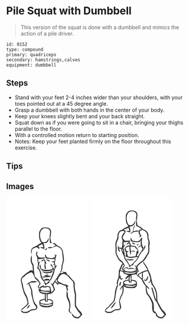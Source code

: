 # Pile Squat with Dumbbell
> This version of the squat is done with a dumbbell and mimics the action of a pile driver.

``` 
id: 0152 
type: compound 
primary: quadriceps 
secondary: hamstrings,calves 
equipment: dumbbell 
``` 

## Steps

 - Stand with your feet 2-4 inches wider than your shoulders, with your toes pointed out at a 45 degree angle.
 - Grasp a dumbbell with both hands in the center of your body.
 - Keep your knees slightly bent and your back straight.
 - Squat down as if you were going to sit in a chair, bringing your thighs parallel to the floor.
 - With a controlled motion return to starting position.
 - Notes: Keep your feet planted firmly on the floor throughout this exercise.

## Tips


## Images

<svg width="167pt" height="250pt" viewBox="0 0 167 250" xmlns="http://www.w3.org/2000/svg">
  <g fill="#FFF">
    <path d="M0 0h167v250H0V0m72.24 62.59c-2.34 3.05-5.42 6.19-5.35 10.31-.26 6.81-.2 14.76 5.14 19.81-3.13.97-6.05 2.48-8.57 4.58-3.4 2.97-8.73 2.9-11.29 6.96-2.42 3.51-1.54 7.94-.72 11.81.37-2.93.46-5.9.89-8.82.55-2.67 3.35-3.81 5.59-4.74 2.7-1.13 7.25-1.85 7.54 2.21 1.24.3 1.86-.16 1.84-1.4.86-1.93-1.51-2.97-2.35-4.38 2.84-1.4 5.81-2.54 8.55-4.14.74 2.4 1.4 4.82 2.19 7.21-2.36-.8-4.83-.94-7.2-.17 2.97 1.1 5.94 2.18 8.91 3.27.55-4.12-.09-8.19-1.81-11.98 2.16-.25 4.64.41 6.54-.95 3.01-1.93 5.2-5.83 3.77-9.38-1.29 3.03-2.56 6.78-6.03 7.92-2.7 1.31-6.38.94-8.16-1.68-2.79-5.09-3.44-11.06-2.6-16.75 1.04-4.72 4.58-9.56 9.89-9.44 3.33.29 7.67.62 9.31 4.07 1.84 3.77.12 8.01.13 11.98-.73 4.74.36 9.45.52 14.18 1.32.05 2.63-.05 3.92-.31l-1.45-1.41c-.7-3.07-1.17-6.18-1.9-9.24 1.15-3.58 1.22-7.39 1.67-11.1.37-3.39-1.3-7.19-4.51-8.63-4.73-1.38-9.81-1.62-14.46.21m22.02 30.93c2.57.79 4.61 2.55 6.18 4.71-2.29.35-3.82 2.03-5.51 3.39-3.36-1.18-6.89-.31-10.29.17.13.27.39.82.52 1.09 5.37 2.21 10.27-1.74 15.34-2.86l.16-1.11c5.4 1.79 11.83 4.66 12.86 10.95.27 6.06 1.7 12.01 1.67 18.08-.81 5.42-3.24 10.57-3.03 16.14.14 2.79-1.19 5.32-2.46 7.7.39.67.79 1.34 1.19 2.01 1.13-3.57 3.56-6.86 3.27-10.76-.11-6.5 3.83-12.45 3.04-19-.43-5.07-1.38-10.09-2.22-15.11-.46-3.5-3.37-5.82-5.56-8.31-1.67-.76-3.34-1.52-4.95-2.42-2.45-1.36-3.96-3.97-6.52-5.17-1.1.09-3.06-.66-3.69.5m-16.32 14.01c1.93-.55 5.12-.74 5.27-3.41v-.79c-2.09.92-4.17 2.09-5.27 4.2m-16.29 3.43c-1.59 3.74-1.03 7.76 1.49 10.91-.46 5.42 1.84 10.63 1.4 16.05-.39 2.49-1.04 4.95-1.55 7.42 2.77-.91 3.19 2.1 4.16 3.82 2.3 4.45 2.31 9.57 3.5 14.33 3.06 4.92 8.52 9.08 8.21 15.43 3.02-2.1 5.92-4.44 9.41-5.74-2.69-2.74 2.31-4 3.22-6.27 1.97-4.96 4.9-9.56 5.99-14.83.68-2.48 1.04-5.07 2.03-7.45 1.28-2.35 2.95-4.47 4.15-6.87-1.13.64-2.26 1.3-3.37 1.98-.44-2.28-.96-4.54-1.59-6.77 1.18-5.58 1.51-11.36 3.92-16.61-.79.44-1.58.89-2.36 1.34-.75-1.05-1.52-2.08-2.31-3.09.42 1.51.89 3 1.4 4.48l-.76 2.67c-2.42.94-4.91 2.01-7.54 2.06-2.96-.53-5.9-1.24-8.75-2.17-1.19-1.9-1.32-4.48-3.5-5.63-.36 2.96.74 5.65 2.14 8.17 5.77.68 11.65 2.28 17.38.43-.1 1.72-.19 3.44-.26 5.17-2.19.32-4.41.46-6.55 1.02 1.73.62 3.55.88 5.32 1.37 2.27 1.66-1.07 3.64-1.83 5.36l3.09-1.5c.89 3.62.56 7.28-.91 10.7-.66-4.71-3.65-8.22-6.44-11.82l-.3 3.57c1.6 1.29 3.18 2.6 4.8 3.86l-1.95 2.55c.45.16 1.35.49 1.8.65-7.9 2.52-16.62 2.75-24.38-.43-.05-3.19-.87-6.26-1.63-9.33-2.52 5.02.22 11.92 5.68 13.5 7.32 2.33 14.92.37 21.92-2.07-1.98 6.34-4.17 12.63-6.68 18.78-2.76 3.25-5.26 6.89-8.83 9.33-1.55-1.9-3.09-3.82-4.44-5.87 3.44-.25 6.87-.88 10.33-.65l.56-2.87c-3.91-.65-8.4-1.04-11.17 2.39-1.21-2.02-2.71-3.86-3.92-5.88-1.06-3.85-1.02-7.94-2.26-11.74-1.41-2.97-3.16-5.78-4.91-8.56.96-2.53 1.59-5.16 1.66-7.87.71-1.28 1.4-2.57 2.02-3.9-.92.48-2.76 1.44-3.68 1.93-.17-2.62-.34-5.24-.47-7.86.54.33 1.61.99 2.15 1.32 3.27-.66 6.6-.97 9.92-1.36 1.15-.13 1.67-1.42 2.52-2.05-3.85-.45-7.7.26-11.55-.01-2.75-1.05-4.24-3.97-5.48-6.47.08-1.84.95-3.54 1.35-5.32-.72.1-1.44.23-2.15.4m-9.48 25.02c2.32 3.88 1.2 8.67 2.4 12.9-1.94-.18-3.88-.39-5.8-.73-2.77 3.59-7.35 4.87-10.51 8.03-2.65 2.68-6.36 4.56-7.82 8.22-1.58 3.86-.16 7.96.92 11.74.45 5.46 2.57 10.54 3.74 15.86.98 3.82 3.29 7.07 4.98 10.59 1.46 3.77 2.38 7.71 3.47 11.6-.56 1.16-.77 2.55-1.67 3.52-3.01 2.75-5.77 5.79-9.16 8.1-1.49.94-1.69 2.87-2.42 4.32 5.24-4.32 10.47-8.7 15.23-13.55-.67-5.79-1.77-11.73-4.14-17.08-4.51-6.73-6.51-14.71-7.71-22.63-.51-3.33-2.74-6.35-2.01-9.85-.15-4.04 4.49-5.09 6.76-7.57 3.49-3.81 8.32-5.8 13.13-7.36 3.86 3.16 5.24 8.09 7 12.54 3.26 3.24 7.13 6.05 9.32 10.22-.58 2.31-2.37 4.05-3.13 6.28-.55 1.54.53 2.98.98 4.39.68-.48 2.05-1.43 2.73-1.9l-.69 3.21-2.13-.36c.49 2.63 1.14 5.48 3.26 7.31 2.73 2.17 6.32 2.54 9.66 2.84-.11 3.2-.07 6.4.03 9.61-3.77.58-7.88 1.14-10.86 3.75-.47 2.93-.71 6.09.26 8.94 4.05 4.4 10.61 4.85 16.23 4.41l-.27-.8 1.03.87-.1.21c3-.57 6.21-1.12 8.64-3.11 2.55-1.6 1.59-5 1.82-7.52.29-5.55-7.02-6.1-11.1-6.24.14-3.28.11-6.57-.03-9.85 3.36-.59 6.8-1.21 9.83-2.85 2.33-1.58 3.34-4.39 5.14-6.46-1.13-3.22-2.29-6.43-3.54-9.6 1.11-1.94 2.16-3.92 3.24-5.88 2.03 2.03 3.94 4.25 6.53 5.61.39-.56 1.16-1.7 1.55-2.26-3.06-.51-4.83-3.16-7.18-4.86.9-1.44 1.79-2.87 2.67-4.32.47 2.31 1.04 4.59 1.6 6.88 1.03.57 2.06 1.13 3.08 1.73 1.5 1.8 4.15.72 5.84 2.22 2.33 1.62 5.17 2.13 7.89 2.72 1.14 3.23 2.12 6.54 2.54 9.95.77-.09 1.53-.22 2.29-.38-.26-2.72-1.04-5.34-1.92-7.91.74-.14 2.21-.43 2.95-.57-2.97-4.86-9.43-2.91-13.56-6.06-2.94-2.15-8.14-2.35-8.55-6.82.61-3.82 3.07-7.09 5.68-9.83 1.86-2.25 5.06-2.09 7.64-2.76 2.34 1.45 4.82 2.67 7.01 4.34 2.74 2.39 4.38 5.79 7.31 8 2.28 1.73 4.42 4.08 4.36 7.14.36 7.43.62 14.87 2.94 22.01.23 7.95-.56 16.01.06 23.98 1.11 2.88 3.02 5.36 4.55 8.02 2.01 3.61 5.81 6.01 7 10.11-1.54 1.67-3.33 3.1-5.05 4.58-2.17-.3-4.46-.39-6.39-1.53-2.69-1.18-3.86-4.07-5.99-5.91-1.56-1.7-3.68-3.03-4.65-5.17-.17-3.76 1.1-7.37 1.45-11.08-.13-3.39-.97-6.73-1.61-10.05-.61-3.14-3.25-5.55-3.35-8.81-.26-3.86-.3-7.97-2.54-11.31-.37 5.78-1.41 12.1 1.65 17.38 2.52 4.19 3.64 9.06 3.85 13.91.19 3.1-1.45 5.93-1.59 9 .41 3.32 3.6 4.97 6.36 6.11.24 6.74 8.08 11.5 14.25 9.27 2.77-1.95 4.87-4.67 6.96-7.3-.99-2.11-1.71-4.48-3.57-6.02-4.03-3.6-7.34-8.11-9.26-13.16-.42-6.98.36-13.97.18-20.95-.04-4.82-2.17-9.29-2.52-14.07-.39-3.46.04-6.94-.26-10.39-.83-4.18-5.34-5.84-7.41-9.23-2.05-3.19-4.59-6.13-8.1-7.75-.48-1.41-.97-2.82-1.48-4.22-2.77-.55-5.57-1-8.37-1.41.73.55 2.19 1.64 2.92 2.19-2 .27-3.99.65-5.92 1.24-.64-.24-1.27-.48-1.9-.71-4.23 7.99-9.54 15.35-14.9 22.61-1.54-.65-3.09-1.29-4.66-1.87 4.43 2.99 5.53 8.31 7.66 12.86-1.64 2.08-3.13 4.32-5.05 6.16-.84-3.81-1.02-7.73-2.11-11.49-2.13-.92-4.33-2.37-6.77-1.84-2.31.46-4.62.94-6.97 1.17.18-.74.53-2.2.7-2.94-3.53 1.63-7.08 3.26-10.28 5.49-.95-3.3 1.77-5.49 3.39-7.93-1.75-5.98-6.3-10.35-11.05-14.06-2.75-7.97-2.2-16.46-3.29-24.69-.85-2.07-2.26-3.87-3.05-5.96-.75-4.51-.08-9.12-.73-13.64-2.54 5.75-3.03 12.99.46 18.46m18.88-4.69c1.71-1.08 3.22-2.43 4.68-3.83.67.5 1.33 1 1.99 1.5.27 2.28.99 4.6.27 6.87-.86 3.18.16 6.4.72 9.53l2.26.24c-.69-3.63-1.31-7.28-1.6-10.97.72-.02 2.17-.06 2.89-.09-2.7-2.3-2.01-6.64-5.07-8.47-3.24-.87-5.52 2.46-6.14 5.22m9.38-5.03c2.87 1.62 5.35 4.49 8.96 4.01-2.42-2.46-5.32-4.49-8.96-4.01m4.65 25.67c-4.31.8-8.45-1.1-12.72-1.24 3.3 2.36 7.5 3.66 11.49 3.81 3.69-1.2 10.43.19 10.68-5.34-3.14.97-6.15 2.49-9.45 2.77m-.52 4.69c-2.65 1.05-5.45 1.63-8.23 2.23 1.18.3 2.37.58 3.56.86.01.24.02.72.03.96-2.23.2-4.48.21-6.69.54-.03.28-.1.83-.13 1.11 3.93 1.16 7.94-.28 11.92-.31 2.46.06 4.85-.81 6.48-2.71-2.15-.03-4.28.14-6.41.35.29-.39.87-1.17 1.15-1.57l-2.18.17c.13-.4.38-1.22.5-1.63m-33.78 14.12c-3.93 1.47-7.11 4.38-10.39 6.92 1.69-.54 3.35-1.15 5.02-1.74 1.52 4.5 3.95 8.66 5.19 13.26.46 3.6.04 7.32 1.21 10.83 2.19 7.65 2.79 16.53 9.19 22.12-.09 1.22-.24 2.44-.44 3.65-2.96 2.44-7.13.67-10.37 2.38-3.1 1.23-5.58 3.87-8.98 4.33-1.99.39-4.03.2-6.04.24-1.51-1.38-3.21-2.48-5.32-2.65 1.45 5.34 7.59 5.3 12 4.75 3.79-.46 6.21-3.87 9.72-5.01 3.03-.79 6.5-.02 9.2-1.95 3.31-2.17 3.27-7.44.23-9.84-6-6.45-6.6-15.69-7.83-23.97.32-7.06-3.9-12.99-6.24-19.36 3.3-2.43 7.44-1.31 11.21-1.76 1.98-.53 3.7-1.7 5.48-2.66-4.27.28-8.62-.35-12.84.46m-8.52 54.96c3.4-.72 4.77-4.49 6.6-7.04-3.37.8-5.82 3.75-6.6 7.04z"/>
    <path d="M82.29 158.9c2.98-1.55.07 3.36 0 0zM73.82 182.5c3.46 1.28 7.18.76 10.33-1.05 1.26.53 2.54 1.03 3.72 1.74 1.11 1.89.8 4.22 1.14 6.31-6.33.49-12.84.8-18.91-1.39.11-.42.33-1.28.44-1.71l-1.83.01c.78-2.32 3.03-3.16 5.11-3.91zM68.54 190.55c6.58-.39 12.97 2.3 19.61 1.24.04 2.29-2.74 1.93-4.22 2.46-4.4.24-8.87-.65-13.11-1.82l-2.28-1.88zM80.35 196.02l2.03.28c.42 4.52.75 9.09.4 13.63-.37.55-1.12 1.64-1.5 2.19-1.17-5.29-.51-10.74-.93-16.1z"/>
    <path d="M68.87 211.31c2.86-1.72 6.07-2.73 9.34-3.34.72 1.52.41 4.15 2.58 4.38 1.04.35 2.15.07 3.17-.19.28-1.32.5-2.65.65-3.99 3.58.67 7.64 1.24 9.81 4.57-6.13 5.33-14.98 3.95-22.32 2.53-2.28.07-2.54-2.34-3.23-3.96z"/>
    <path d="M83.06 218.23c3.87-.37 7.68-1.17 11.48-1.97-2.45 3.81-7.39 3.95-11.42 4.67-4.38.09-8.77-.99-12.89-2.43-.41-.58-1.25-1.75-1.66-2.33 4.83.67 9.55 2.51 14.49 2.06z"/>
  </g>
  <g fill="#333">
    <path d="M72.24 62.59c4.65-1.83 9.73-1.59 14.46-.21 3.21 1.44 4.88 5.24 4.51 8.63-.45 3.71-.52 7.52-1.67 11.1.73 3.06 1.2 6.17 1.9 9.24l1.45 1.41c-1.29.26-2.6.36-3.92.31-.16-4.73-1.25-9.44-.52-14.18-.01-3.97 1.71-8.21-.13-11.98-1.64-3.45-5.98-3.78-9.31-4.07-5.31-.12-8.85 4.72-9.89 9.44-.84 5.69-.19 11.66 2.6 16.75 1.78 2.62 5.46 2.99 8.16 1.68 3.47-1.14 4.74-4.89 6.03-7.92 1.43 3.55-.76 7.45-3.77 9.38-1.9 1.36-4.38.7-6.54.95 1.72 3.79 2.36 7.86 1.81 11.98-2.97-1.09-5.94-2.17-8.91-3.27 2.37-.77 4.84-.63 7.2.17-.79-2.39-1.45-4.81-2.19-7.21-2.74 1.6-5.71 2.74-8.55 4.14.84 1.41 3.21 2.45 2.35 4.38.02 1.24-.6 1.7-1.84 1.4-.29-4.06-4.84-3.34-7.54-2.21-2.24.93-5.04 2.07-5.59 4.74-.43 2.92-.52 5.89-.89 8.82-.82-3.87-1.7-8.3.72-11.81 2.56-4.06 7.89-3.99 11.29-6.96 2.52-2.1 5.44-3.61 8.57-4.58-5.34-5.05-5.4-13-5.14-19.81-.07-4.12 3.01-7.26 5.35-10.31zM94.26 93.52c.63-1.16 2.59-.41 3.69-.5 2.56 1.2 4.07 3.81 6.52 5.17 1.61.9 3.28 1.66 4.95 2.42 2.19 2.49 5.1 4.81 5.56 8.31.84 5.02 1.79 10.04 2.22 15.11.79 6.55-3.15 12.5-3.04 19 .29 3.9-2.14 7.19-3.27 10.76-.4-.67-.8-1.34-1.19-2.01 1.27-2.38 2.6-4.91 2.46-7.7-.21-5.57 2.22-10.72 3.03-16.14.03-6.07-1.4-12.02-1.67-18.08-1.03-6.29-7.46-9.16-12.86-10.95l-.16 1.11c-5.07 1.12-9.97 5.07-15.34 2.86-.13-.27-.39-.82-.52-1.09 3.4-.48 6.93-1.35 10.29-.17 1.69-1.36 3.22-3.04 5.51-3.39-1.57-2.16-3.61-3.92-6.18-4.71zM77.94 107.53c1.1-2.11 3.18-3.28 5.27-4.2v.79c-.15 2.67-3.34 2.86-5.27 3.41z"/>
    <path d="M61.65 110.96c.71-.17 1.43-.3 2.15-.4-.4 1.78-1.27 3.48-1.35 5.32 1.24 2.5 2.73 5.42 5.48 6.47 3.85.27 7.7-.44 11.55.01-.85.63-1.37 1.92-2.52 2.05-3.32.39-6.65.7-9.92 1.36-.54-.33-1.61-.99-2.15-1.32.13 2.62.3 5.24.47 7.86.92-.49 2.76-1.45 3.68-1.93-.62 1.33-1.31 2.62-2.02 3.9-.07 2.71-.7 5.34-1.66 7.87 1.75 2.78 3.5 5.59 4.91 8.56 1.24 3.8 1.2 7.89 2.26 11.74 1.21 2.02 2.71 3.86 3.92 5.88 2.77-3.43 7.26-3.04 11.17-2.39l-.56 2.87c-3.46-.23-6.89.4-10.33.65 1.35 2.05 2.89 3.97 4.44 5.87 3.57-2.44 6.07-6.08 8.83-9.33 2.51-6.15 4.7-12.44 6.68-18.78-7 2.44-14.6 4.4-21.92 2.07-5.46-1.58-8.2-8.48-5.68-13.5.76 3.07 1.58 6.14 1.63 9.33 7.76 3.18 16.48 2.95 24.38.43-.45-.16-1.35-.49-1.8-.65l1.95-2.55c-1.62-1.26-3.2-2.57-4.8-3.86l.3-3.57c2.79 3.6 5.78 7.11 6.44 11.82 1.47-3.42 1.8-7.08.91-10.7l-3.09 1.5c.76-1.72 4.1-3.7 1.83-5.36-1.77-.49-3.59-.75-5.32-1.37 2.14-.56 4.36-.7 6.55-1.02.07-1.73.16-3.45.26-5.17-5.73 1.85-11.61.25-17.38-.43-1.4-2.52-2.5-5.21-2.14-8.17 2.18 1.15 2.31 3.73 3.5 5.63 2.85.93 5.79 1.64 8.75 2.17 2.63-.05 5.12-1.12 7.54-2.06l.76-2.67c-.51-1.48-.98-2.97-1.4-4.48.79 1.01 1.56 2.04 2.31 3.09.78-.45 1.57-.9 2.36-1.34-2.41 5.25-2.74 11.03-3.92 16.61.63 2.23 1.15 4.49 1.59 6.77 1.11-.68 2.24-1.34 3.37-1.98-1.2 2.4-2.87 4.52-4.15 6.87-.99 2.38-1.35 4.97-2.03 7.45-1.09 5.27-4.02 9.87-5.99 14.83-.91 2.27-5.91 3.53-3.22 6.27-3.49 1.3-6.39 3.64-9.41 5.74.31-6.35-5.15-10.51-8.21-15.43-1.19-4.76-1.2-9.88-3.5-14.33-.97-1.72-1.39-4.73-4.16-3.82.51-2.47 1.16-4.93 1.55-7.42.44-5.42-1.86-10.63-1.4-16.05-2.52-3.15-3.08-7.17-1.49-10.91z"/>
    <path d="M52.17 135.98c-3.49-5.47-3-12.71-.46-18.46.65 4.52-.02 9.13.73 13.64.79 2.09 2.2 3.89 3.05 5.96 1.09 8.23.54 16.72 3.29 24.69 4.75 3.71 9.3 8.08 11.05 14.06-1.62 2.44-4.34 4.63-3.39 7.93 3.2-2.23 6.75-3.86 10.28-5.49-.17.74-.52 2.2-.7 2.94 2.35-.23 4.66-.71 6.97-1.17 2.44-.53 4.64.92 6.77 1.84 1.09 3.76 1.27 7.68 2.11 11.49 1.92-1.84 3.41-4.08 5.05-6.16-2.13-4.55-3.23-9.87-7.66-12.86 1.57.58 3.12 1.22 4.66 1.87 5.36-7.26 10.67-14.62 14.9-22.61.63.23 1.26.47 1.9.71 1.93-.59 3.92-.97 5.92-1.24-.73-.55-2.19-1.64-2.92-2.19 2.8.41 5.6.86 8.37 1.41.51 1.4 1 2.81 1.48 4.22 3.51 1.62 6.05 4.56 8.1 7.75 2.07 3.39 6.58 5.05 7.41 9.23.3 3.45-.13 6.93.26 10.39.35 4.78 2.48 9.25 2.52 14.07.18 6.98-.6 13.97-.18 20.95 1.92 5.05 5.23 9.56 9.26 13.16 1.86 1.54 2.58 3.91 3.57 6.02-2.09 2.63-4.19 5.35-6.96 7.3-6.17 2.23-14.01-2.53-14.25-9.27-2.76-1.14-5.95-2.79-6.36-6.11.14-3.07 1.78-5.9 1.59-9-.21-4.85-1.33-9.72-3.85-13.91-3.06-5.28-2.02-11.6-1.65-17.38 2.24 3.34 2.28 7.45 2.54 11.31.1 3.26 2.74 5.67 3.35 8.81.64 3.32 1.48 6.66 1.61 10.05-.35 3.71-1.62 7.32-1.45 11.08.97 2.14 3.09 3.47 4.65 5.17 2.13 1.84 3.3 4.73 5.99 5.91 1.93 1.14 4.22 1.23 6.39 1.53 1.72-1.48 3.51-2.91 5.05-4.58-1.19-4.1-4.99-6.5-7-10.11-1.53-2.66-3.44-5.14-4.55-8.02-.62-7.97.17-16.03-.06-23.98-2.32-7.14-2.58-14.58-2.94-22.01.06-3.06-2.08-5.41-4.36-7.14-2.93-2.21-4.57-5.61-7.31-8-2.19-1.67-4.67-2.89-7.01-4.34-2.58.67-5.78.51-7.64 2.76-2.61 2.74-5.07 6.01-5.68 9.83.41 4.47 5.61 4.67 8.55 6.82 4.13 3.15 10.59 1.2 13.56 6.06-.74.14-2.21.43-2.95.57.88 2.57 1.66 5.19 1.92 7.91-.76.16-1.52.29-2.29.38-.42-3.41-1.4-6.72-2.54-9.95-2.72-.59-5.56-1.1-7.89-2.72-1.69-1.5-4.34-.42-5.84-2.22-1.02-.6-2.05-1.16-3.08-1.73-.56-2.29-1.13-4.57-1.6-6.88-.88 1.45-1.77 2.88-2.67 4.32 2.35 1.7 4.12 4.35 7.18 4.86-.39.56-1.16 1.7-1.55 2.26-2.59-1.36-4.5-3.58-6.53-5.61-1.08 1.96-2.13 3.94-3.24 5.88 1.25 3.17 2.41 6.38 3.54 9.6-1.8 2.07-2.81 4.88-5.14 6.46-3.03 1.64-6.47 2.26-9.83 2.85.14 3.28.17 6.57.03 9.85 4.08.14 11.39.69 11.1 6.24-.23 2.52.73 5.92-1.82 7.52-2.43 1.99-5.64 2.54-8.64 3.11l.1-.21-1.03-.87.27.8c-5.62.44-12.18-.01-16.23-4.41-.97-2.85-.73-6.01-.26-8.94 2.98-2.61 7.09-3.17 10.86-3.75-.1-3.21-.14-6.41-.03-9.61-3.34-.3-6.93-.67-9.66-2.84-2.12-1.83-2.77-4.68-3.26-7.31l2.13.36.69-3.21c-.68.47-2.05 1.42-2.73 1.9-.45-1.41-1.53-2.85-.98-4.39.76-2.23 2.55-3.97 3.13-6.28-2.19-4.17-6.06-6.98-9.32-10.22-1.76-4.45-3.14-9.38-7-12.54-4.81 1.56-9.64 3.55-13.13 7.36-2.27 2.48-6.91 3.53-6.76 7.57-.73 3.5 1.5 6.52 2.01 9.85 1.2 7.92 3.2 15.9 7.71 22.63 2.37 5.35 3.47 11.29 4.14 17.08-4.76 4.85-9.99 9.23-15.23 13.55.73-1.45.93-3.38 2.42-4.32 3.39-2.31 6.15-5.35 9.16-8.1.9-.97 1.11-2.36 1.67-3.52-1.09-3.89-2.01-7.83-3.47-11.6-1.69-3.52-4-6.77-4.98-10.59-1.17-5.32-3.29-10.4-3.74-15.86-1.08-3.78-2.5-7.88-.92-11.74 1.46-3.66 5.17-5.54 7.82-8.22 3.16-3.16 7.74-4.44 10.51-8.03 1.92.34 3.86.55 5.8.73-1.2-4.23-.08-9.02-2.4-12.9m21.65 46.52c-2.08.75-4.33 1.59-5.11 3.91l1.83-.01c-.11.43-.33 1.29-.44 1.71 6.07 2.19 12.58 1.88 18.91 1.39-.34-2.09-.03-4.42-1.14-6.31-1.18-.71-2.46-1.21-3.72-1.74-3.15 1.81-6.87 2.33-10.33 1.05m-5.28 8.05l2.28 1.88c4.24 1.17 8.71 2.06 13.11 1.82 1.48-.53 4.26-.17 4.22-2.46-6.64 1.06-13.03-1.63-19.61-1.24m11.81 5.47c.42 5.36-.24 10.81.93 16.1.38-.55 1.13-1.64 1.5-2.19.35-4.54.02-9.11-.4-13.63l-2.03-.28m-11.48 15.29c.69 1.62.95 4.03 3.23 3.96 7.34 1.42 16.19 2.8 22.32-2.53-2.17-3.33-6.23-3.9-9.81-4.57-.15 1.34-.37 2.67-.65 3.99-1.02.26-2.13.54-3.17.19-2.17-.23-1.86-2.86-2.58-4.38-3.27.61-6.48 1.62-9.34 3.34m14.19 6.92c-4.94.45-9.66-1.39-14.49-2.06.41.58 1.25 1.75 1.66 2.33 4.12 1.44 8.51 2.52 12.89 2.43 4.03-.72 8.97-.86 11.42-4.67-3.8.8-7.61 1.6-11.48 1.97z"/>
    <path d="M71.05 131.29c.62-2.76 2.9-6.09 6.14-5.22 3.06 1.83 2.37 6.17 5.07 8.47-.72.03-2.17.07-2.89.09.29 3.69.91 7.34 1.6 10.97l-2.26-.24c-.56-3.13-1.58-6.35-.72-9.53.72-2.27 0-4.59-.27-6.87-.66-.5-1.32-1-1.99-1.5-1.46 1.4-2.97 2.75-4.68 3.83zM80.43 126.26c3.64-.48 6.54 1.55 8.96 4.01-3.61.48-6.09-2.39-8.96-4.01zM85.08 151.93c3.3-.28 6.31-1.8 9.45-2.77-.25 5.53-6.99 4.14-10.68 5.34-3.99-.15-8.19-1.45-11.49-3.81 4.27.14 8.41 2.04 12.72 1.24zM84.56 156.62c-.12.41-.37 1.23-.5 1.63l2.18-.17c-.28.4-.86 1.18-1.15 1.57 2.13-.21 4.26-.38 6.41-.35-1.63 1.9-4.02 2.77-6.48 2.71-3.98.03-7.99 1.47-11.92.31.03-.28.1-.83.13-1.11 2.21-.33 4.46-.34 6.69-.54-.01-.24-.02-.72-.03-.96-1.19-.28-2.38-.56-3.56-.86 2.78-.6 5.58-1.18 8.23-2.23m-2.27 2.28c.07 3.36 2.98-1.55 0 0zM50.78 170.74c4.22-.81 8.57-.18 12.84-.46-1.78.96-3.5 2.13-5.48 2.66-3.77.45-7.91-.67-11.21 1.76 2.34 6.37 6.56 12.3 6.24 19.36 1.23 8.28 1.83 17.52 7.83 23.97 3.04 2.4 3.08 7.67-.23 9.84-2.7 1.93-6.17 1.16-9.2 1.95-3.51 1.14-5.93 4.55-9.72 5.01-4.41.55-10.55.59-12-4.75 2.11.17 3.81 1.27 5.32 2.65 2.01-.04 4.05.15 6.04-.24 3.4-.46 5.88-3.1 8.98-4.33 3.24-1.71 7.41.06 10.37-2.38.2-1.21.35-2.43.44-3.65-6.4-5.59-7-14.47-9.19-22.12-1.17-3.51-.75-7.23-1.21-10.83-1.24-4.6-3.67-8.76-5.19-13.26-1.67.59-3.33 1.2-5.02 1.74 3.28-2.54 6.46-5.45 10.39-6.92z"/>
    <path d="M42.26 225.7c.78-3.29 3.23-6.24 6.6-7.04-1.83 2.55-3.2 6.32-6.6 7.04z"/>
  </g>
</svg>

<svg width="167pt" height="250pt" viewBox="0 0 167 250" xmlns="http://www.w3.org/2000/svg">
  <g fill="#FFF">
    <path d="M0 0h167v250H0V0m77.76 28.54c-2.63 2.84-5.3 6.37-5.09 10.45-.15 6.62-.24 14.63 5.41 19.2-1.86 1.98-4.62 2.57-6.88 3.94-2.38 1.45-4.52 3.33-7.17 4.27-5.57 1.09-8.53 7.29-8.12 12.57.31 3.87-2.13 7.13-3.17 10.7-1.42 3.64-1.25 7.62-.81 11.43.59 5.01-1.05 10.24.87 15.08 1.34 3.23 2.92 6.38 4.66 9.42 2.06 3.58 5.9 5.45 8.7 8.35-3.64 4.87-5.15 10.75-7.88 16.07.59 4.57-.17 9.19-.57 13.74-1.97 3.83-3.46 7.89-3.31 12.28l2.52.68c-.59-4.78.98-9.24 3.35-13.29.85 1.4 1.73 2.77 2.63 4.14 1.64-.43 3.52-.68 4.02-2.66-.98-.03-2.93-.1-3.91-.13-.45-2.23-.78-4.49-1.3-6.7-.95 1.52-1.2 3.29-1.4 5.03.31-4.55-.08-9.17.97-13.64 2.13.76 4.25 1.57 6.36 2.38.03.59.08 1.76.11 2.35 3.41 1.74 7.02 3.03 10.63 4.28-3.67 1.02-5.38 4.75-6.92 7.88 3.4-.15 5.08-3.16 7.06-5.44.01 2.11.05 4.23.12 6.34-3.72.58-7.83 1.05-10.76 3.65-.77 2.31-.3 4.85-.58 7.25-3.22 2.94-5.97 6.44-6.9 10.8 1.91-2.25 3.52-4.74 5.4-7.01.57 5.05.84 10.54-1.65 15.17-2.41 4.31-4.14 9.02-4.99 13.89.33 4.89 1.9 9.65 1.85 14.6-2.12 1.35-4.57 1.79-7.05 1.73-3.63-.05-6.54 2.42-9.54 4.11-2.87 1.53-6.18 1.3-9.32 1.3-1.45-1.39-3.08-2.55-5.18-2.61 1.3 5.07 6.98 5.11 11.17 4.79 5.03-.15 7.9-5.71 13.02-5.51 3.16-.02 7.18-.59 8.6-3.88 2.32-6.08-4.03-11.99-1.17-17.97 1.55-5.1 4.72-9.51 6.17-14.64.83-4.13.41-8.38.52-12.57 6.18 5.35 14.79 3.62 22.26 3.95 1.85-1.47 4.25-2.79 4.79-5.29.28-2.57.37-5.23-.23-7.76-2.75-3-6.99-3.37-10.8-3.55.11-3.32.16-6.65.09-9.97 3.05-.41 6.07-.92 9.09-1.48.52.53 1.55 1.59 2.06 2.12.05-4.04-.05-8.08.2-12.11 1.36 2.45.79 5.02.05 7.5 1.07-1.02 2.16-2.01 3.27-2.99-1.03-3.23-2.1-6.45-3.15-9.67 2.72-3.44 5.9-6.53 9.62-8.88 4.64-3.05 8.09-7.58 10.44-12.56 1.37-2.98 4.08-5.34 4.43-8.74.58-4.27.28-8.6.04-12.89 2.52-5.29-.1-10.86-1.86-15.91.5-3.96.6-8.29-2.18-11.5-2.1-4.23-7.5-4.28-10.42-7.61-2.49-2.92-6.08-4.45-9.45-6.11-.58-3.18-1.15-6.36-1.89-9.52 1.33-3.33 1.21-6.97 1.69-10.47.51-3.44-1.21-7.2-4.29-8.86-4.63-1.35-9.88-2.14-14.23.48m32.49 108.23c2.64 3.46 5.05 7.13 6.6 11.22-6.12.76-11.88 3.49-17.03 6.78-2.36 1.24-3.37 3.71-4.39 6 .61-.17 1.83-.53 2.44-.7 2.38 3.33 6.71 5.03 8.14 9.04 1.6 4.05 4 7.76 7.01 10.9.58 5.08-.04 10.38 1.81 15.25 1.5 3.51 4.67 5.93 6.38 9.34 2.77 5.3 6 11.07 5.09 17.27-.34 3.02.45 6.02.91 8.99.64 2.9 3.62 4.12 5.97 5.35.43-.86.85-1.73 1.27-2.59-1.6-.87-3.18-1.79-4.74-2.73-.23-6.1.65-12.44-1.51-18.3-2.42-5.06-4.81-10.24-8.59-14.47-4.27-4.39-4.04-10.96-5.04-16.59 1.93 1.79 3.81 3.64 5.92 5.21-.14-3.58-3.54-5.26-5.66-7.61-3.79-3.69-5.26-8.91-8.17-13.19.35-.46.7-.91 1.05-1.36-.28-3.8-.44-7.6-.57-11.4 3.12-1.49 6.36-2.83 9.81-3.33 2.53 4.79 4.15 10.01 5.54 15.22.78 2.08-.56 4.08-1.05 6.05-1.21.87-2.4 1.75-3.54 2.7 2.87.37 4.56-1.52 5.6-3.97.39 2.34.89 4.69 1.6 6.96 5.36 5.56 8 13.14 9.33 20.61.29 3.81.03 7.64.03 11.45-3.65-8.07-4.68-17.07-7.89-25.29-1.76-1.19-1.79 1.35-1.26 2.41 1.97 6.68 3.65 13.44 5.66 20.11.69 2.36 2.48 4.1 4.04 5.91 4.29 7.61 7.42 16.11 13.59 22.5 1.14 1.37 1.92 2.99 2.81 4.53-1.77 1.51-3.52 3.05-5.29 4.57-3.25-.01-6.21-1.27-8.93-2.92-.69-1.96-1.34-3.95-2.16-5.85-1.43 1.69-1.69 3.87-.58 5.83 3.01 3.83 8.23 6.57 13.09 4.77 2.77-1.97 4.88-4.69 6.94-7.35-1-2.34-1.94-4.86-4.06-6.45-5.72-4.78-8.22-12-11.99-18.2-2.2-3.77-1.66-8.27-1.85-12.43-.07-4.71-1.13-9.35-2.62-13.79-1.5-4.23-4.41-7.72-6.64-11.56-1.73-6.2-2.87-12.57-4.58-18.77-2.09-4.56-4.3-9.06-6.08-13.75-1.72-4.75-6.29-7.76-7.6-12.72-1.83 2.02-.07 4.56 1.19 6.35m3.24 31.42c-1.3-.51-2.61-.99-3.92-1.44.08 2.48 3.01 4.1 5.08 2.66 3.23-2.22 3.34-6.6 3.22-10.12-1.76 2.81-2.69 6.04-4.38 8.9m-53.55 12.29c2.79-1.64 2.21-5.4 3.4-8.06-.31-.15-.92-.46-1.22-.61-2.5 2.22-2.68 5.59-2.18 8.67m-5.15-2.36c-1.26 5.28-3.86 10.25-4.13 15.75-.7 5.61-.85 11.46-2.92 16.78-2.68 3.59-6.51 6.18-9.05 9.92-2.36 3.68-7.74 4.69-8.33 9.55 3.8-3.45 8.2-6.29 11.35-10.41 2.89-3.62 7.11-6.32 8.79-10.8 1.84-8.14 1.9-16.66 4.73-24.57.79-2.29 1.31-4.66 1.8-7.03-.8.03-2.11-.38-2.24.81m-5.52 37.06c-2.44 3.52-5.82 6.57-7.07 10.78 4.88-2.69 7.45-8.16 10.53-12.59-1.36.13-2.77.49-3.46 1.81z"/>
    <path d="M78.15 31.09c4.49-4.71 15.15-3.3 16.08 3.94.12 3.28-.67 6.53-.73 9.82-.53 4.42.35 8.82.45 13.24 3.61 2.06 8.66 2.87 10.29 7.22 3.58 1.72 7.92 2.68 10.24 6.22 2.47 3.69 2.26 8.39 2.44 12.64 1.79 3.29 2.4 7.03 1.61 10.7-1.32 6.46 1.97 13.81-2.13 19.61-3.19 4.75-5.82 10-9.83 14.12-4.68 3.05-9.06 6.63-12.33 11.22-1.42-.59-2.85-1.17-4.3-1.69 1.78 1.68 3.73 3.24 4.64 5.6-.79-.03-2.36-.11-3.15-.14.94 1.2 1.87 2.41 2.8 3.63-2.81 3.13-7.1 3.22-10.94 3.91-4.39-.48-8.93-.41-13.1-2.05.4-.51 1.2-1.53 1.6-2.03l-2.92.76c.15-3 3.08-3.55 5.31-4.5 1.36 1.22 2.73 3 4.83 2.47 3.82-.58 7.65-.51 11.47.1-3.92-3.96-9.42-1.97-14.14-1.15.26-.61.78-1.82 1.04-2.42-1.43-.04-2.87-.13-4.29-.25-2.52 1.05-4.48 2.95-6.25 4.98-.34-3.19 2.01-5.32 3.75-7.61-1.17-5.07-4.58-9.28-8.71-12.31-3.72-2.63-4.96-7.18-6.99-11.02-1.84-3.09-.62-6.77-.71-10.13.44-4.34-1.16-8.65-.18-12.96.69-2.94 2.25-5.57 3.43-8.32 1.53-4.18-.64-9.18 2.29-12.93 1.72-3.17 5.58-3.56 8.81-3.54.54.91 1.11 1.81 1.65 2.73-2.57 2.08-4.18 5.08-5.46 8.07-1.31 2.98.51 5.95 1.6 8.67-.93 5.28-.03 10.87-2.31 15.87-.5-.48-1.02-.96-1.53-1.44-.94.02-2.81.04-3.74.05-.41-1.43-.81-2.86-1.26-4.28-1.6 4.09-.86 8.61 1.66 12.16.21 1.19 2.71.26 1.67-.81-.61-1.82-1.45-3.57-2.2-5.34 1.73-.06 3.46.25 4.69 1.55 1.15 3.75 2.25 7.55 4.09 11.03 1.88 3.4 1.93 7.56 4.34 10.69 2.86 3.86 5.91 7.65 7.91 12.06-.09.77-.26 2.3-.34 3.06 3.06-1.81 5.84-4.12 9.21-5.37-1.02-2.86 2.09-4.02 3.65-5.74 7.17-6.68 8.73-17.42 16.64-23.43-.03-1.6-.02-3.19 0-4.78-3.43-5.31-4.64-12.04-2.92-18.15.12-1.02 1.25-2.6-.42-2.88-2.33 1.84-3.61 4.66-5.9 6.53-4.56 2.21-9.29.09-13.89-.69-.88-2-1.63-4.05-2.72-5.95-1.26 2.76-.38 5.7 1.45 7.94 5.18 1.04 10.46 1.76 15.74 1.21 1.1-1.28 2.2-2.55 3.26-3.85-.58 3.81-.88 7.72.51 11.43-.67-.17-2.03-.5-2.7-.67-1.32 1.65-2.71 3.24-4 4.9 1.76-.99 3.48-2.06 5.2-3.15l-1.49-.88c1.38.08 2.76.17 4.14.26l-1.53.08c.99 1.87 2.09 3.7 3.2 5.5-.56 1.33-1.08 2.68-1.57 4.04-2.58 2.77-4.51 6.02-6.13 9.42-.65 1.53-2.69 1.41-3.97 2.1.06-2.93 1.58-5.36 3.49-7.45-.2-2.23-.53-4.44-.87-6.65-2.22-2.07-3.36-5.12-5.8-6.92-2.87-.72-5.95-.29-8.75-1.35-.74-1.65-.53-3.73-1.99-5-2.02-1.49.48-3.38 1.06-4.93-3.74.07-7.47.3-11.21.39-1.94-1.81-3.75-3.86-4.7-6.37.89-5.19 6.22-8.49 5.9-14.03-.96-.42-2.89-1.27-3.85-1.69 3.34-1.38 6.71-2.69 9.89-4.42.65 2.42 1.26 4.85 2.19 7.18-2.36-1.1-4.92-.98-7.41-.51 2.81 1.17 5.68 2.15 8.57 3.09.86-4.19.11-8.34-1.5-12.24 6.16.97 13.28-4.85 10.98-11.33-1.1 2.75-1.83 6.03-4.62 7.61-2.79 1.64-7.01 1.89-9.07-1.01-3.57-7.21-4.64-16.86.78-23.44m8.88 38.77c-1.74 1.23-3.61 2.29-5.16 3.77 3.77.65 5.44-3.79 9.01-3.55 2.63-.18 5.26-.47 7.88-.87-.39 3.2.63 6.17 3.01 8.34-.85 1.48-1.54 3.04-1.91 4.71 1.53-1.33 2.73-3.39 5.06-3.15-1.71-3.16-4.89-6.2-3.55-10.14.4-1.79 2.77-.94 3.9-1.69-1.96-3.93-5.2-.55-6.7 1.69l-1.76-1.56c-2.88.37-5.74 1.04-8.62 1.35-.56-4.32 2.38-8.13 3.35-12.22-4.1 3.15-3.58 8.8-4.51 13.32m-2.15 21.92c1.68 2.36 4.08 4.66 7.2 3.51-2.16-1.61-4.37-3.41-7.2-3.51m10.23 3.86c.14.5.43 1.51.58 2.01 1.58-.41 3.08-1.1 4.23-2.3-1.6.07-3.21.17-4.81.29m14.56 5.38c-.08 1.87-.07 3.73 0 5.6 2.1-2.59 2.8-5.92 3.2-9.14-1.12 1.11-2.61 2.03-3.2 3.54m-19.26 46.13c-.1 3.38 3.01-1.43 0 0z"/>
    <path d="M68.19 90.11c.77.43 1.54.88 2.31 1.32 2.82-.55 5.67-1.01 8.53-1.28-.47.58-1.41 1.75-1.87 2.34-1.3.96-2.43 2.13-3.38 3.44 2.27.06 3.8-1.61 5.37-2.99.87 1.62 1.48 3.36 2.01 5.12-4.7-.92-8.13 2.27-11.07 5.37.25 2.53.99 4.97 2.39 7.1.87 2.65.51 5.55.79 8.31-.7-.07-2.09-.2-2.79-.26-.02-5.34-.97-10.64-2.7-15.69 1.13-2.57 3.11-4.63 4.37-7.12-1.71.67-2.96 2.01-4.09 3.4.42-3.01.32-6.04.13-9.06z"/>
    <path d="M71.97 103.34c2.4-1.92 5.14-3.24 8.23-3.58-.43 6 .82 12.02 2.14 17.84.61-2.22.96-4.5.96-6.79 2.64-2.56 5.9.16 8.92.32-1.88-2.43-5.26-3.85-7.95-1.7-.39-.14-1.17-.44-1.55-.58-.37-3.04-.54-6.1-.62-9.15 2.79.76 5.68.64 8.54.89 2.05 2.53 4.2 5.01 6.89 6.9-1.05.86-2.08 1.74-3.1 2.64.58 3.28-1.5 6.21-1.5 9.47-5.22.4-10.62 2.52-15.73.32-.94-2.58-1.77-5.2-2.15-7.93 1.23-.82 2.44-1.66 3.62-2.55-1.51-.08-3.02-.19-4.53-.32-.81-1.89-1.38-3.88-2.17-5.78zM64.95 103.6c1.68 2.66 2.85 5.66 3.04 8.83-1.44-2.76-3.11-5.62-3.04-8.83z"/>
    <path d="M70 119.3c3.93 1.46 7.76 3.41 11.96 3.96 5.24-.09 10.23-2.33 15.54-1.66-2.11 3.17-3.93 6.64-6.94 9.07-3.12 2.53-5.25 6.08-8.69 8.24-3.35-3.53-4.55-8.44-7.84-12.01-1.94-2.18-3.05-4.9-4.03-7.6m11.99 8.79c2.57-.11 5.73.09 7.4-2.3-5.35.56-10.73.43-15.87-1.33 1.68 2.98 5.41 3.38 8.47 3.63zM61.78 148.28c1.81-4.1 3.37-8.32 5.4-12.32l1.69 2.81c-1.7 2.3-3.45 4.6-4.36 7.34 1.08.89 2.19 1.75 3.31 2.59l.11 1.2c-2.07-.49-4.09-1.1-6.15-1.62zM84.06 153.23c3.57-.29 7.36-.37 10.34-2.63-1.34 2.26-3.57 4.18-6.31 4.29-5.3.46-10.75.51-15.95-.81-1.52-.16-2.25-1.62-3.23-2.58.42-.03 1.24-.07 1.65-.1l-.22 1.14c4.62-.81 9.1 1.13 13.72.69zM98.48 158.7c1.53-2.77 4.48-4.06 7.22-5.33.29 3.22-1.61 6.92.8 9.66l-1.58 1.58c-2.26-1.85-4.38-3.85-6.44-5.91zM81.91 158.48c1.16 4.82 1.72 10.12.08 14.88-2.16-4.53-2-10.28-.08-14.88z"/>
    <path d="M69.08 172.78c2.29-2.79 6.22-3.08 9.52-3.77l.2 3.48c1.68.59 3.43 1.43 5.22.7.23-1.31.4-2.63.51-3.96 3.6.44 7.26 1.3 9.94 3.9-2.36 3.94-7.38 4.11-11.46 4.44-3.97-.06-8.07-.2-11.81-1.65-1.41-.53-2.11-1.57-2.12-3.14z"/>
    <path d="M79.94 181.8c-3.91-.64-8.73-.82-11.22-4.41 1.01.58 2.01 1.17 3.03 1.75 1.69-.32 3.44-.66 5.15-.17 5.82 1.29 12.3 1.45 17.6-1.65-3.24 4.52-9.47 5.01-14.56 4.48z"/>
  </g>
  <g fill="#333">
    <path d="M77.76 28.54c4.35-2.62 9.6-1.83 14.23-.48 3.08 1.66 4.8 5.42 4.29 8.86-.48 3.5-.36 7.14-1.69 10.47.74 3.16 1.31 6.34 1.89 9.52 3.37 1.66 6.96 3.19 9.45 6.11 2.92 3.33 8.32 3.38 10.42 7.61 2.78 3.21 2.68 7.54 2.18 11.5 1.76 5.05 4.38 10.62 1.86 15.91.24 4.29.54 8.62-.04 12.89-.35 3.4-3.06 5.76-4.43 8.74-2.35 4.98-5.8 9.51-10.44 12.56-3.72 2.35-6.9 5.44-9.62 8.88 1.05 3.22 2.12 6.44 3.15 9.67-1.11.98-2.2 1.97-3.27 2.99.74-2.48 1.31-5.05-.05-7.5-.25 4.03-.15 8.07-.2 12.11-.51-.53-1.54-1.59-2.06-2.12-3.02.56-6.04 1.07-9.09 1.48.07 3.32.02 6.65-.09 9.97 3.81.18 8.05.55 10.8 3.55.6 2.53.51 5.19.23 7.76-.54 2.5-2.94 3.82-4.79 5.29-7.47-.33-16.08 1.4-22.26-3.95-.11 4.19.31 8.44-.52 12.57-1.45 5.13-4.62 9.54-6.17 14.64-2.86 5.98 3.49 11.89 1.17 17.97-1.42 3.29-5.44 3.86-8.6 3.88-5.12-.2-7.99 5.36-13.02 5.51-4.19.32-9.87.28-11.17-4.79 2.1.06 3.73 1.22 5.18 2.61 3.14 0 6.45.23 9.32-1.3 3-1.69 5.91-4.16 9.54-4.11 2.48.06 4.93-.38 7.05-1.73.05-4.95-1.52-9.71-1.85-14.6.85-4.87 2.58-9.58 4.99-13.89 2.49-4.63 2.22-10.12 1.65-15.17-1.88 2.27-3.49 4.76-5.4 7.01.93-4.36 3.68-7.86 6.9-10.8.28-2.4-.19-4.94.58-7.25 2.93-2.6 7.04-3.07 10.76-3.65-.07-2.11-.11-4.23-.12-6.34-1.98 2.28-3.66 5.29-7.06 5.44 1.54-3.13 3.25-6.86 6.92-7.88-3.61-1.25-7.22-2.54-10.63-4.28-.03-.59-.08-1.76-.11-2.35-2.11-.81-4.23-1.62-6.36-2.38-1.05 4.47-.66 9.09-.97 13.64.2-1.74.45-3.51 1.4-5.03.52 2.21.85 4.47 1.3 6.7.98.03 2.93.1 3.91.13-.5 1.98-2.38 2.23-4.02 2.66-.9-1.37-1.78-2.74-2.63-4.14-2.37 4.05-3.94 8.51-3.35 13.29l-2.52-.68c-.15-4.39 1.34-8.45 3.31-12.28.4-4.55 1.16-9.17.57-13.74 2.73-5.32 4.24-11.2 7.88-16.07-2.8-2.9-6.64-4.77-8.7-8.35-1.74-3.04-3.32-6.19-4.66-9.42-1.92-4.84-.28-10.07-.87-15.08-.44-3.81-.61-7.79.81-11.43 1.04-3.57 3.48-6.83 3.17-10.7-.41-5.28 2.55-11.48 8.12-12.57 2.65-.94 4.79-2.82 7.17-4.27 2.26-1.37 5.02-1.96 6.88-3.94-5.65-4.57-5.56-12.58-5.41-19.2-.21-4.08 2.46-7.61 5.09-10.45m.39 2.55c-5.42 6.58-4.35 16.23-.78 23.44 2.06 2.9 6.28 2.65 9.07 1.01 2.79-1.58 3.52-4.86 4.62-7.61 2.3 6.48-4.82 12.3-10.98 11.33 1.61 3.9 2.36 8.05 1.5 12.24-2.89-.94-5.76-1.92-8.57-3.09 2.49-.47 5.05-.59 7.41.51-.93-2.33-1.54-4.76-2.19-7.18-3.18 1.73-6.55 3.04-9.89 4.42.96.42 2.89 1.27 3.85 1.69.32 5.54-5.01 8.84-5.9 14.03.95 2.51 2.76 4.56 4.7 6.37 3.74-.09 7.47-.32 11.21-.39-.58 1.55-3.08 3.44-1.06 4.93 1.46 1.27 1.25 3.35 1.99 5 2.8 1.06 5.88.63 8.75 1.35 2.44 1.8 3.58 4.85 5.8 6.92.34 2.21.67 4.42.87 6.65-1.91 2.09-3.43 4.52-3.49 7.45 1.28-.69 3.32-.57 3.97-2.1 1.62-3.4 3.55-6.65 6.13-9.42.49-1.36 1.01-2.71 1.57-4.04-1.11-1.8-2.21-3.63-3.2-5.5l1.53-.08c-1.38-.09-2.76-.18-4.14-.26l1.49.88c-1.72 1.09-3.44 2.16-5.2 3.15 1.29-1.66 2.68-3.25 4-4.9.67.17 2.03.5 2.7.67-1.39-3.71-1.09-7.62-.51-11.43-1.06 1.3-2.16 2.57-3.26 3.85-5.28.55-10.56-.17-15.74-1.21-1.83-2.24-2.71-5.18-1.45-7.94 1.09 1.9 1.84 3.95 2.72 5.95 4.6.78 9.33 2.9 13.89.69 2.29-1.87 3.57-4.69 5.9-6.53 1.67.28.54 1.86.42 2.88-1.72 6.11-.51 12.84 2.92 18.15-.02 1.59-.03 3.18 0 4.78-7.91 6.01-9.47 16.75-16.64 23.43-1.56 1.72-4.67 2.88-3.65 5.74-3.37 1.25-6.15 3.56-9.21 5.37.08-.76.25-2.29.34-3.06-2-4.41-5.05-8.2-7.91-12.06-2.41-3.13-2.46-7.29-4.34-10.69-1.84-3.48-2.94-7.28-4.09-11.03-1.23-1.3-2.96-1.61-4.69-1.55.75 1.77 1.59 3.52 2.2 5.34 1.04 1.07-1.46 2-1.67.81-2.52-3.55-3.26-8.07-1.66-12.16.45 1.42.85 2.85 1.26 4.28.93-.01 2.8-.03 3.74-.05.51.48 1.03.96 1.53 1.44 2.28-5 1.38-10.59 2.31-15.87-1.09-2.72-2.91-5.69-1.6-8.67 1.28-2.99 2.89-5.99 5.46-8.07-.54-.92-1.11-1.82-1.65-2.73-3.23-.02-7.09.37-8.81 3.54-2.93 3.75-.76 8.75-2.29 12.93-1.18 2.75-2.74 5.38-3.43 8.32-.98 4.31.62 8.62.18 12.96.09 3.36-1.13 7.04.71 10.13 2.03 3.84 3.27 8.39 6.99 11.02 4.13 3.03 7.54 7.24 8.71 12.31-1.74 2.29-4.09 4.42-3.75 7.61 1.77-2.03 3.73-3.93 6.25-4.98 1.42.12 2.86.21 4.29.25-.26.6-.78 1.81-1.04 2.42 4.72-.82 10.22-2.81 14.14 1.15-3.82-.61-7.65-.68-11.47-.1-2.1.53-3.47-1.25-4.83-2.47-2.23.95-5.16 1.5-5.31 4.5l2.92-.76c-.4.5-1.2 1.52-1.6 2.03 4.17 1.64 8.71 1.57 13.1 2.05 3.84-.69 8.13-.78 10.94-3.91-.93-1.22-1.86-2.43-2.8-3.63.79.03 2.36.11 3.15.14-.91-2.36-2.86-3.92-4.64-5.6 1.45.52 2.88 1.1 4.3 1.69 3.27-4.59 7.65-8.17 12.33-11.22 4.01-4.12 6.64-9.37 9.83-14.12 4.1-5.8.81-13.15 2.13-19.61.79-3.67.18-7.41-1.61-10.7-.18-4.25.03-8.95-2.44-12.64-2.32-3.54-6.66-4.5-10.24-6.22-1.63-4.35-6.68-5.16-10.29-7.22-.1-4.42-.98-8.82-.45-13.24.06-3.29.85-6.54.73-9.82-.93-7.24-11.59-8.65-16.08-3.94m-9.96 59.02c.19 3.02.29 6.05-.13 9.06 1.13-1.39 2.38-2.73 4.09-3.4-1.26 2.49-3.24 4.55-4.37 7.12 1.73 5.05 2.68 10.35 2.7 15.69.7.06 2.09.19 2.79.26-.28-2.76.08-5.66-.79-8.31-1.4-2.13-2.14-4.57-2.39-7.1 2.94-3.1 6.37-6.29 11.07-5.37-.53-1.76-1.14-3.5-2.01-5.12-1.57 1.38-3.1 3.05-5.37 2.99.95-1.31 2.08-2.48 3.38-3.44.46-.59 1.4-1.76 1.87-2.34-2.86.27-5.71.73-8.53 1.28-.77-.44-1.54-.89-2.31-1.32m3.78 13.23c.79 1.9 1.36 3.89 2.17 5.78 1.51.13 3.02.24 4.53.32-1.18.89-2.39 1.73-3.62 2.55.38 2.73 1.21 5.35 2.15 7.93 5.11 2.2 10.51.08 15.73-.32 0-3.26 2.08-6.19 1.5-9.47 1.02-.9 2.05-1.78 3.1-2.64-2.69-1.89-4.84-4.37-6.89-6.9-2.86-.25-5.75-.13-8.54-.89.08 3.05.25 6.11.62 9.15.38.14 1.16.44 1.55.58 2.69-2.15 6.07-.73 7.95 1.7-3.02-.16-6.28-2.88-8.92-.32 0 2.29-.35 4.57-.96 6.79-1.32-5.82-2.57-11.84-2.14-17.84-3.09.34-5.83 1.66-8.23 3.58m-7.02.26c-.07 3.21 1.6 6.07 3.04 8.83-.19-3.17-1.36-6.17-3.04-8.83M70 119.3c.98 2.7 2.09 5.42 4.03 7.6 3.29 3.57 4.49 8.48 7.84 12.01 3.44-2.16 5.57-5.71 8.69-8.24 3.01-2.43 4.83-5.9 6.94-9.07-5.31-.67-10.3 1.57-15.54 1.66-4.2-.55-8.03-2.5-11.96-3.96m-8.22 28.98c2.06.52 4.08 1.13 6.15 1.62l-.11-1.2c-1.12-.84-2.23-1.7-3.31-2.59.91-2.74 2.66-5.04 4.36-7.34l-1.69-2.81c-2.03 4-3.59 8.22-5.4 12.32m22.28 4.95c-4.62.44-9.1-1.5-13.72-.69l.22-1.14c-.41.03-1.23.07-1.65.1.98.96 1.71 2.42 3.23 2.58 5.2 1.32 10.65 1.27 15.95.81 2.74-.11 4.97-2.03 6.31-4.29-2.98 2.26-6.77 2.34-10.34 2.63m-2.15 5.25c-1.92 4.6-2.08 10.35.08 14.88 1.64-4.76 1.08-10.06-.08-14.88m-12.83 14.3c.01 1.57.71 2.61 2.12 3.14 3.74 1.45 7.84 1.59 11.81 1.65 4.08-.33 9.1-.5 11.46-4.44-2.68-2.6-6.34-3.46-9.94-3.9-.11 1.33-.28 2.65-.51 3.96-1.79.73-3.54-.11-5.22-.7l-.2-3.48c-3.3.69-7.23.98-9.52 3.77m10.86 9.02c5.09.53 11.32.04 14.56-4.48-5.3 3.1-11.78 2.94-17.6 1.65-1.71-.49-3.46-.15-5.15.17-1.02-.58-2.02-1.17-3.03-1.75 2.49 3.59 7.31 3.77 11.22 4.41z"/>
    <path d="M87.03 69.86c.93-4.52.41-10.17 4.51-13.32-.97 4.09-3.91 7.9-3.35 12.22 2.88-.31 5.74-.98 8.62-1.35l1.76 1.56c1.5-2.24 4.74-5.62 6.7-1.69-1.13.75-3.5-.1-3.9 1.69-1.34 3.94 1.84 6.98 3.55 10.14-2.33-.24-3.53 1.82-5.06 3.15.37-1.67 1.06-3.23 1.91-4.71-2.38-2.17-3.4-5.14-3.01-8.34-2.62.4-5.25.69-7.88.87-3.57-.24-5.24 4.2-9.01 3.55 1.55-1.48 3.42-2.54 5.16-3.77zM84.88 91.78c2.83.1 5.04 1.9 7.2 3.51-3.12 1.15-5.52-1.15-7.2-3.51zM95.11 95.64c1.6-.12 3.21-.22 4.81-.29-1.15 1.2-2.65 1.89-4.23 2.3-.15-.5-.44-1.51-.58-2.01zM109.67 101.02c.59-1.51 2.08-2.43 3.2-3.54-.4 3.22-1.1 6.55-3.2 9.14-.07-1.87-.08-3.73 0-5.6zM81.99 128.09c-3.06-.25-6.79-.65-8.47-3.63 5.14 1.76 10.52 1.89 15.87 1.33-1.67 2.39-4.83 2.19-7.4 2.3zM110.25 136.77c-1.26-1.79-3.02-4.33-1.19-6.35 1.31 4.96 5.88 7.97 7.6 12.72 1.78 4.69 3.99 9.19 6.08 13.75 1.71 6.2 2.85 12.57 4.58 18.77 2.23 3.84 5.14 7.33 6.64 11.56 1.49 4.44 2.55 9.08 2.62 13.79.19 4.16-.35 8.66 1.85 12.43 3.77 6.2 6.27 13.42 11.99 18.2 2.12 1.59 3.06 4.11 4.06 6.45-2.06 2.66-4.17 5.38-6.94 7.35-4.86 1.8-10.08-.94-13.09-4.77-1.11-1.96-.85-4.14.58-5.83.82 1.9 1.47 3.89 2.16 5.85 2.72 1.65 5.68 2.91 8.93 2.92 1.77-1.52 3.52-3.06 5.29-4.57-.89-1.54-1.67-3.16-2.81-4.53-6.17-6.39-9.3-14.89-13.59-22.5-1.56-1.81-3.35-3.55-4.04-5.91-2.01-6.67-3.69-13.43-5.66-20.11-.53-1.06-.5-3.6 1.26-2.41 3.21 8.22 4.24 17.22 7.89 25.29 0-3.81.26-7.64-.03-11.45-1.33-7.47-3.97-15.05-9.33-20.61-.71-2.27-1.21-4.62-1.6-6.96-1.04 2.45-2.73 4.34-5.6 3.97 1.14-.95 2.33-1.83 3.54-2.7.49-1.97 1.83-3.97 1.05-6.05-1.39-5.21-3.01-10.43-5.54-15.22-3.45.5-6.69 1.84-9.81 3.33.13 3.8.29 7.6.57 11.4-.35.45-.7.9-1.05 1.36 2.91 4.28 4.38 9.5 8.17 13.19 2.12 2.35 5.52 4.03 5.66 7.61-2.11-1.57-3.99-3.42-5.92-5.21 1 5.63.77 12.2 5.04 16.59 3.78 4.23 6.17 9.41 8.59 14.47 2.16 5.86 1.28 12.2 1.51 18.3 1.56.94 3.14 1.86 4.74 2.73-.42.86-.84 1.73-1.27 2.59-2.35-1.23-5.33-2.45-5.97-5.35-.46-2.97-1.25-5.97-.91-8.99.91-6.2-2.32-11.97-5.09-17.27-1.71-3.41-4.88-5.83-6.38-9.34-1.85-4.87-1.23-10.17-1.81-15.25a33.675 33.675 0 0 1-7.01-10.9c-1.43-4.01-5.76-5.71-8.14-9.04-.61.17-1.83.53-2.44.7 1.02-2.29 2.03-4.76 4.39-6 5.15-3.29 10.91-6.02 17.03-6.78-1.55-4.09-3.96-7.76-6.6-11.22M98.48 158.7c2.06 2.06 4.18 4.06 6.44 5.91l1.58-1.58c-2.41-2.74-.51-6.44-.8-9.66-2.74 1.27-5.69 2.56-7.22 5.33zM90.41 147.15c3.01-1.43-.1 3.38 0 0z"/>
    <path d="M113.49 168.19c1.69-2.86 2.62-6.09 4.38-8.9.12 3.52.01 7.9-3.22 10.12-2.07 1.44-5-.18-5.08-2.66 1.31.45 2.62.93 3.92 1.44zM59.94 180.48c-.5-3.08-.32-6.45 2.18-8.67.3.15.91.46 1.22.61-1.19 2.66-.61 6.42-3.4 8.06zM54.79 178.12c.13-1.19 1.44-.78 2.24-.81-.49 2.37-1.01 4.74-1.8 7.03-2.83 7.91-2.89 16.43-4.73 24.57-1.68 4.48-5.9 7.18-8.79 10.8-3.15 4.12-7.55 6.96-11.35 10.41.59-4.86 5.97-5.87 8.33-9.55 2.54-3.74 6.37-6.33 9.05-9.92 2.07-5.32 2.22-11.17 2.92-16.78.27-5.5 2.87-10.47 4.13-15.75zM49.27 215.18c.69-1.32 2.1-1.68 3.46-1.81-3.08 4.43-5.65 9.9-10.53 12.59 1.25-4.21 4.63-7.26 7.07-10.78z"/>
  </g>
</svg>
